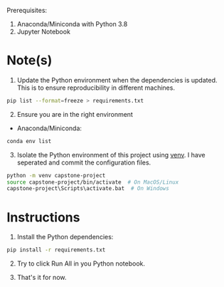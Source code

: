 

Prerequisites:
1. Anaconda/Miniconda with Python 3.8
2. Jupyter Notebook

# Note(s)
1. Update the Python environment when the dependencies is updated. This is to ensure reproducibility in different machines.

```bash
pip list --format=freeze > requirements.txt

```
2. Ensure you are in the right environment
* Anaconda/Miniconda:
```bash
conda env list
```

3. Isolate the Python environment of this project using [venv](https://python.land/virtual-environments/virtualenv). I have seperated and commit the configuration files.

```bash
python -m venv capstone-project
source capstone-project/bin/activate  # On MacOS/Linux
capstone-project\Scripts\activate.bat  # On Windows
```

# Instructions
1. Install the Python dependencies:

```bash
pip install -r requirements.txt
```

2. Try to click Run All in you Python notebook.

3. That's it for now.